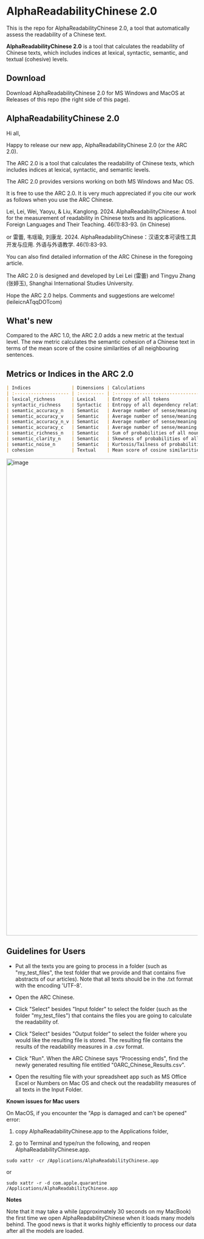 # AlphaReadabilityChinese 2.0

This is the repo for AlphaReadabilityChinese 2.0, a tool that automatically assess the readability of a Chinese text.

**AlphaReadabilityChinese 2.0** is a tool that calculates the readability of Chinese texts, which includes indices at lexical, syntactic, semantic, and textual (cohesive) levels.

## Download

Download AlphaReadabilityChinese 2.0 for MS Windows and MacOS at Releases of this repo (the right side of this page). 



## AlphaReadabilityChinese 2.0

Hi all,

Happy to release our new app, AlphaReadabilityChinese 2.0 (or the ARC 2.0).

The ARC 2.0 is a tool that calculates the readability of Chinese texts, which includes indices at lexical, syntactic, and semantic levels.

The ARC 2.0 provides versions working on both MS Windows and Mac OS. 

It is free to use the ARC 2.0. It is very much appreciated if you cite our work as follows when you use the ARC Chinese.

Lei, Lei, Wei, Yaoyu, & Liu, Kanglong. 2024. AlphaReadabilityChinese: A tool for the measurement of readability in Chinese texts and its applications. Foreign Languages and Their Teaching. 46(1):83-93. (in Chinese)

or 雷蕾, 韦瑶瑜, 刘康龙. 2024. AlphaReadabilityChinese：汉语文本可读性工具开发与应用. 外语与外语教学. 46(1):83-93.

You can also find detailed information of the ARC Chinese in the foregoing article.

The ARC 2.0 is designed and developed by Lei Lei (雷蕾) and Tingyu Zhang (张婷玉), Shanghai International Studies University.

Hope the ARC 2.0 helps. Comments and suggestions are welcome! (leileicnATqqDOTcom)

## What's new

Compared to the ARC 1.0, the ARC 2.0 adds a new metric at the textual level. The new metric calculates the semantic cohesion of a Chinese text in terms of the mean score of the cosine similarities of all neighbouring sentences. 

## Metrics or Indices in the ARC 2.0


```markdown
| Indices               | Dimensions | Calculations                                                          |
| :-------------------- | :--------- | :-------------------------------------------------------------------- |
| lexical_richness      | Lexical    | Entropy of all tokens                                                 |
| syntactic_richness    | Syntactic  | Entropy of all dependency relations                                   |
| semantic_accuracy_n   | Semantic   | Average number of sense/meaning components of all nouns               |
| semantic_accuracy_v   | Semantic   | Average number of sense/meaning components of all verbs               |
| semantic_accuracy_n_v | Semantic   | Average number of sense/meaning components of all nouns and verbs     |
| semantic_accuracy_c   | Semantic   | Average number of sense/meaning components of all content words (i.e., nouns, verbs, adjectives, and adverbs) |
| semantic_richness_n   | Semantic   | Sum of probabilities of all nouns                                     |
| semantic_clarity_n    | Semantic   | Skewness of probabilities of all nouns                                |
| semantic_noise_n      | Semantic   | Kurtosis/Tailness of probabilities of all nouns                       |
| cohesion              | Textual    | Mean score of cosine similarities of all adjacent sentences           |
```

<img width="1498" height="1256" alt="image" src="https://github.com/user-attachments/assets/e45c0c89-9115-4239-acf2-9d292f29f578" />


## Guidelines for Users

- Put all the texts you are going to process in a folder (such as "my_test_files", the test folder that we provide and that contains five abstracts of our articles). Note that all texts should be in the .txt format with the encoding 'UTF-8'.

- Open the ARC Chinese.

- Click "Select" besides "Input folder" to select the folder (such as the folder "my_test_files") that contains the files you are going to calculate the readability of.

- Click "Select" besides "Output folder" to select the folder where you would like the resulting file is stored. The resulting file contains the results of the readability measures in a .csv format.

- Click "Run". When the ARC Chinese says "Processing ends", find the newly generated resulting file entitled "0ARC_Chinese_Results.csv".

- Open the resulting file with your spreadsheet app such as MS Office Excel or Numbers on Mac OS and check out the readability measures of all texts in the Input Folder.

**Known issues for Mac users**

On MacOS, if you encounter the "App is damaged and can't be opened" error: 

1) copy AlphaReadabilityChinese.app to the Applications folder,
  
2) go to Terminal and type/run the following, and reopen AlphaReadabilityChinese.app.

`sudo xattr -cr /Applications/AlphaReadabilityChinese.app`

or

`sudo xattr -r -d com.apple.quarantine /Applications/AlphaReadabilityChinese.app`

**Notes**

Note that it may take a while (approximately 30 seconds on my MacBook) the first time we open AlphaReadabilityChinese when it loads many models behind. The good news is that it works highly efficiently to process our data after all the models are loaded.
